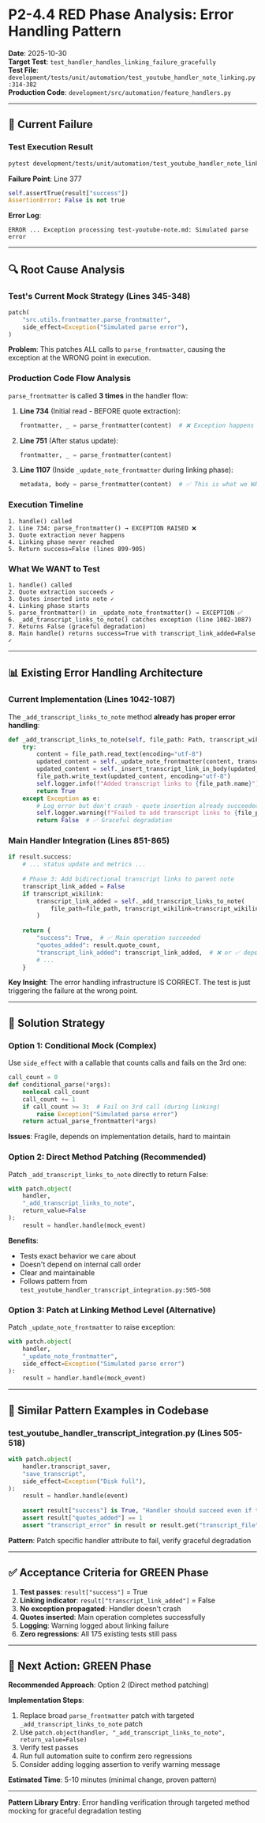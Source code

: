 # P2-4.4 RED Phase Analysis: Error Handling Pattern

**Date**: 2025-10-30  
**Target Test**: `test_handler_handles_linking_failure_gracefully`  
**Test File**: `development/tests/unit/automation/test_youtube_handler_note_linking.py:314-382`  
**Production Code**: `development/src/automation/feature_handlers.py`

---

## 🔴 Current Failure

### Test Execution Result
```bash
pytest development/tests/unit/automation/test_youtube_handler_note_linking.py::TestYouTubeHandlerNoteLinking::test_handler_handles_linking_failure_gracefully -vv --tb=short
```

**Failure Point**: Line 377
```python
self.assertTrue(result["success"])
AssertionError: False is not true
```

**Error Log**:
```
ERROR ... Exception processing test-youtube-note.md: Simulated parse error
```

---

## 🔍 Root Cause Analysis

### Test's Current Mock Strategy (Lines 345-348)
```python
patch(
    "src.utils.frontmatter.parse_frontmatter",
    side_effect=Exception("Simulated parse error"),
)
```

**Problem**: This patches ALL calls to `parse_frontmatter`, causing the exception at the WRONG point in execution.

### Production Code Flow Analysis

`parse_frontmatter` is called **3 times** in the handler flow:

1. **Line 734** (Initial read - BEFORE quote extraction):
   ```python
   frontmatter, _ = parse_frontmatter(content)  # ❌ Exception happens HERE
   ```

2. **Line 751** (After status update):
   ```python
   frontmatter, _ = parse_frontmatter(content)
   ```

3. **Line 1107** (Inside `_update_note_frontmatter` during linking phase):
   ```python
   metadata, body = parse_frontmatter(content)  # ✅ This is what we WANT to test
   ```

### Execution Timeline
```
1. handle() called
2. Line 734: parse_frontmatter() → EXCEPTION RAISED ❌
3. Quote extraction never happens
4. Linking phase never reached
5. Return success=False (lines 899-905)
```

### What We WANT to Test
```
1. handle() called
2. Quote extraction succeeds ✓
3. Quotes inserted into note ✓
4. Linking phase starts
5. parse_frontmatter() in _update_note_frontmatter() → EXCEPTION ✅
6. _add_transcript_links_to_note() catches exception (line 1082-1087)
7. Returns False (graceful degradation)
8. Main handle() returns success=True with transcript_link_added=False ✓
```

---

## 📊 Existing Error Handling Architecture

### Current Implementation (Lines 1042-1087)

The `_add_transcript_links_to_note` method **already has proper error handling**:

```python
def _add_transcript_links_to_note(self, file_path: Path, transcript_wikilink: str) -> bool:
    try:
        content = file_path.read_text(encoding="utf-8")
        updated_content = self._update_note_frontmatter(content, transcript_wikilink)
        updated_content = self._insert_transcript_link_in_body(updated_content, transcript_wikilink)
        file_path.write_text(updated_content, encoding="utf-8")
        self.logger.info(f"Added transcript links to {file_path.name}")
        return True
    except Exception as e:
        # Log error but don't crash - quote insertion already succeeded
        self.logger.warning(f"Failed to add transcript links to {file_path.name}: {e}")
        return False  # ✅ Graceful degradation
```

### Main Handler Integration (Lines 851-865)

```python
if result.success:
    # ... status update and metrics ...
    
    # Phase 3: Add bidirectional transcript links to parent note
    transcript_link_added = False
    if transcript_wikilink:
        transcript_link_added = self._add_transcript_links_to_note(
            file_path=file_path, transcript_wikilink=transcript_wikilink
        )
    
    return {
        "success": True,  # ✅ Main operation succeeded
        "quotes_added": result.quote_count,
        "transcript_link_added": transcript_link_added,  # ❌ or ✅ depending on linking
        # ...
    }
```

**Key Insight**: The error handling infrastructure IS CORRECT. The test is just triggering the failure at the wrong point.

---

## 🎯 Solution Strategy

### Option 1: Conditional Mock (Complex)
Use `side_effect` with a callable that counts calls and fails on the 3rd one:
```python
call_count = 0
def conditional_parse(*args):
    nonlocal call_count
    call_count += 1
    if call_count >= 3:  # Fail on 3rd call (during linking)
        raise Exception("Simulated parse error")
    return actual_parse_frontmatter(*args)
```

**Issues**: Fragile, depends on implementation details, hard to maintain

### Option 2: Direct Method Patching (Recommended)
Patch `_add_transcript_links_to_note` directly to return False:
```python
with patch.object(
    handler,
    "_add_transcript_links_to_note",
    return_value=False
):
    result = handler.handle(mock_event)
```

**Benefits**: 
- Tests exact behavior we care about
- Doesn't depend on internal call order
- Clear and maintainable
- Follows pattern from `test_youtube_handler_transcript_integration.py:505-508`

### Option 3: Patch at Linking Method Level (Alternative)
Patch `_update_note_frontmatter` to raise exception:
```python
with patch.object(
    handler,
    "_update_note_frontmatter",
    side_effect=Exception("Simulated parse error")
):
    result = handler.handle(mock_event)
```

---

## 📝 Similar Pattern Examples in Codebase

### test_youtube_handler_transcript_integration.py (Lines 505-518)
```python
with patch.object(
    handler.transcript_saver,
    "save_transcript",
    side_effect=Exception("Disk full"),
):
    result = handler.handle(event)
    
    assert result["success"] is True, "Handler should succeed even if transcript save fails"
    assert result["quotes_added"] == 1
    assert "transcript_error" in result or result.get("transcript_file") is None
```

**Pattern**: Patch specific handler attribute to fail, verify graceful degradation

---

## ✅ Acceptance Criteria for GREEN Phase

1. **Test passes**: `result["success"]` = True
2. **Linking indicator**: `result["transcript_link_added"]` = False
3. **No exception propagated**: Handler doesn't crash
4. **Quotes inserted**: Main operation completes successfully
5. **Logging**: Warning logged about linking failure
6. **Zero regressions**: All 175 existing tests still pass

---

## 🚀 Next Action: GREEN Phase

**Recommended Approach**: Option 2 (Direct method patching)

**Implementation Steps**:
1. Replace broad `parse_frontmatter` patch with targeted `_add_transcript_links_to_note` patch
2. Use `patch.object(handler, "_add_transcript_links_to_note", return_value=False)`
3. Verify test passes
4. Run full automation suite to confirm zero regressions
5. Consider adding logging assertion to verify warning message

**Estimated Time**: 5-10 minutes (minimal change, proven pattern)

---

**Pattern Library Entry**: Error handling verification through targeted method mocking for graceful degradation testing
